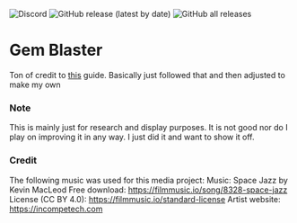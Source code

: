 ![Discord](https://img.shields.io/discord/443469615780200460?color=purple&label=Discord&logo=discord&style=plastic) ![GitHub release (latest by date)](https://img.shields.io/github/v/release/Event-Horizon-Games/Gem-Blaster?style=plastic) ![GitHub all releases](https://img.shields.io/github/downloads/event-Horizon-Games/Gem-Blaster/total)
# Gem Blaster
Ton of credit to [this](https://learntodroid.com/how-to-make-a-simple-2d-android-game-with-unity/) guide. Basically just followed that and then adjusted to make my own

### Note
This is mainly just for research and display purposes. It is not good nor do I play on improving it in any way. I just did it and want to show it off.

### Credit
The following music was used for this media project:
Music: Space Jazz by Kevin MacLeod
Free download: https://filmmusic.io/song/8328-space-jazz
License (CC BY 4.0): https://filmmusic.io/standard-license
Artist website: https://incompetech.com
